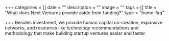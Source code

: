 +++
categories = []
date = ""
description = ""
image = ""
tags = []
title = "What does Next Ventures provide aside from funding?"
type = "home-faq"

+++
Besides investment, we provide human capital co-creation, expansive networks, and resources like technology recommendations and methodology that make building startup ventures easier and faster.